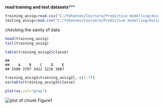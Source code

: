 ****read training and test datasets*******


```r
training_assig=read.csv("C:/Yohannes/Coursera/Predictive modelling/Assignment/Training data.csv")
testing_assig=read.csv("C:/Yohannes/Coursera/Predictive modelling/Assignment/Testing data.csv")
```

checking the sanity of data



```r
head(training_assig)
tail(training_assig)
```


```r
table(training_assig2$classe)
```

```
## 
##    A    B    C    D    E 
## 5580 3797 3422 3216 3607
```

```r
training_assig3=training_assig2[,-c(1:7)]
xx=table(training_assig3$classe)
```



```r
plot(xx,col="grey")
```

![plot of chunk Figure1](Figure1-1.png) 

